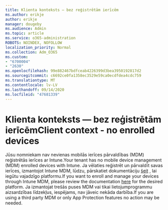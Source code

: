 ```yaml
---
title: Klienta konteksts — bez reģistrētām ierīcēm
ms.author: erikje
author: erikje
manager: dougeby
ms.audience: Admin
ms.topic: article
ms.service: o365-administration
ROBOTS: NOINDEX, NOFOLLOW
localization_priority: Normal
ms.collection: Adm_O365
ms.custom:
- "6700004"
- "2630"
ms.openlocfilehash: 99e882467bdfceab4226399d3bea3950192817d2
ms.sourcegitcommit: c6692ce0fa1358ec3529e59ca0ecdfdea4cdc759
ms.translationtype: MT
ms.contentlocale: lv-LV
ms.lasthandoff: 09/14/2020
ms.locfileid: "47681339"
---
```

# <a name="client-context---no-enrolled-devices"></a><span data-ttu-id="39336-102">Klienta konteksts — bez reģistrētām ierīcēm</span><span class="sxs-lookup"><span data-stu-id="39336-102">Client context - no enrolled devices</span></span>

<span data-ttu-id="39336-103">Jūsu nomniekam nav nevienas mobilās ierīces pārvaldības (MDM) reģistrētās ierīces ar Intune.</span><span class="sxs-lookup"><span data-stu-id="39336-103">Your tenant has no mobile device management (MDM) enrolled devices with Intune.</span></span> <span data-ttu-id="39336-104">Ja vēlaties reģistrēt un pārvaldīt savas ierīces, izmantojot Intune MDM, lūdzu, pārskatiet dokumentāciju [šeit](https://docs.microsoft.com/intune/device-enrollment) , lai iegūtu vajadzīgo platformu.</span><span class="sxs-lookup"><span data-stu-id="39336-104">If you want to enroll and manage your devices through Intune MDM, please review the documentation [here](https://docs.microsoft.com/intune/device-enrollment) for the desired platform.</span></span> <span data-ttu-id="39336-105">Ja izmantojat trešās puses MDM vai tikai lietojumprogrammu aizsardzības līdzekļus, iespējams, nav jāveic nekāda darbība.</span><span class="sxs-lookup"><span data-stu-id="39336-105">If you are using a third party MDM or only App Protection features no action may be needed.</span></span> 